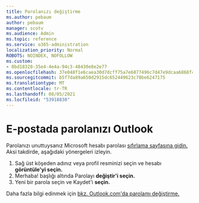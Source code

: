 ```yaml
---
title: Parolanızı değiştirme
ms.author: pebaum
author: pebaum
manager: scotv
ms.audience: Admin
ms.topic: reference
ms.service: o365-administration
localization_priority: Normal
ROBOTS: NOINDEX, NOFOLLOW
ms.custom:
- 0bd18328-35e4-4e4a-94c3-48430e8e2e77
ms.openlocfilehash: 37e048f1e6caea30d7dcff75a7e6877496c7d47e9dcaa6868f4d0315b5eb0d56
ms.sourcegitcommit: b5f7da89a650d2915dc652449623c78be6247175
ms.translationtype: MT
ms.contentlocale: tr-TR
ms.lasthandoff: 08/05/2021
ms.locfileid: "53918830"
---
```

# <a name="change-your-password-in-outlook"></a>E-postada parolanızı Outlook

Parolanızı unuttuysanız Microsoft hesabı parolası [sıfırlama sayfasına gidin.](https://go.microsoft.com/fwlink/p/?linkid=841909) Aksi takdirde, aşağıdaki yönergeleri izleyin.
  
1. Sağ üst köşeden adınız veya profil resminizi seçin ve hesabı **görüntüle'yi seçin.**
2. Merhaba! başlığı altında Parolayı **değiştir'i seçin.**
3. Yeni bir parola seçin ve Kaydet'i **seçin.**

Daha fazla bilgi edinmek için [bkz. Outlook.com'da parolamı değiştirme.](https://support.office.com/article/2138d690-811c-4545-b2f3-e4dbe80c9735.aspx)